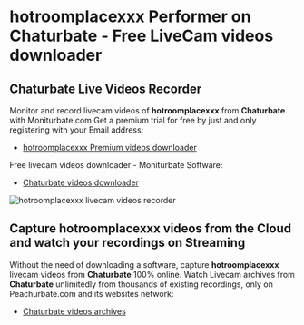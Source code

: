 # hotroomplacexxx Performer on Chaturbate - Free LiveCam videos downloader

## Chaturbate Live Videos Recorder

Monitor and record livecam videos of **hotroomplacexxx** from **Chaturbate** with Moniturbate.com
Get a premium trial for free by just and only registering with your Email address:
* [hotroomplacexxx Premium videos downloader](https://moniturbate.com/request-demo-licence-key.html)

Free livecam videos downloader - Moniturbate Software:
* [Chaturbate videos downloader](https://moniturbate.com/moniturbate-download-software.html)

![hotroomplacexxx livecam videos recorder](https://peachurnet.com/templates/moniturbate-software.png)


## Capture hotroomplacexxx videos from the Cloud and watch your recordings on Streaming

Without the need of downloading a software, capture **hotroomplacexxx** livecam videos from **Chaturbate** 100% online.
Watch Livecam archives from **Chaturbate** unlimitedly from thousands of existing recordings, only on Peachurbate.com and its websites network:
* [Chaturbate videos archives](https://peachurnet.com/)